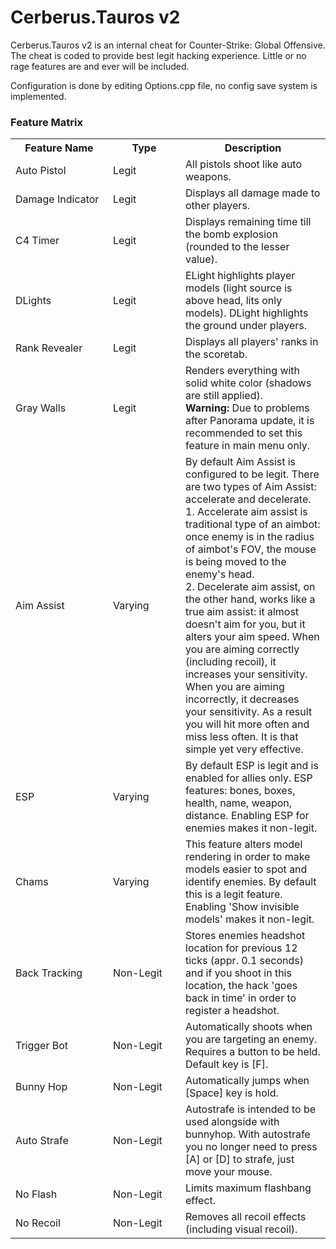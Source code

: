 # Cerberus.Tauros v2

Cerberus.Tauros v2 is an internal cheat for Counter-Strike: Global Offensive.
The cheat is coded to provide best legit hacking experience. Little or no rage features are and ever will be included.

Configuration is done by editing Options.cpp file, no config save system is implemented.

### Feature Matrix

<table>
  <tr>
    <th width="140">Feature Name</th>
    <th width="100">Type</th>
    <th>Description</th>
  </tr>
  <tr>
    <td>Auto Pistol</td>
    <td>Legit</th>
    <td>All pistols shoot like auto weapons.</td>
  </tr>
  <tr>
    <td>Damage Indicator</td>
    <td>Legit</th>
    <td>Displays all damage made to other players.</td>
  </tr>
  <tr>
    <td>C4 Timer</td>
    <td>Legit</th>
    <td>Displays remaining time till the bomb explosion (rounded to the lesser value).</td>
  </tr>
  <tr>
    <td>DLights</td>
    <td>Legit</th>
    <td>ELight highlights player models (light source is above head, lits only models). DLight highlights the ground under players.</td>
  </tr>
  <tr>
    <td>Rank Revealer</td>
    <td>Legit</th>
    <td>Displays all players' ranks in the scoretab.</td>
  </tr>
  <tr>
    <td>Gray Walls</td>
    <td>Legit</th>
    <td>
      Renders everything with solid white color (shadows are still applied).
      <br/>
      <b>Warning:</b> Due to problems after Panorama update, it is recommended to set this feature in main menu only.
    </td>
  </tr>
  <tr>
    <td>Aim Assist</td>
    <td>Varying</th>
    <td>
      By default Aim Assist is configured to be legit. There are two types of Aim Assist: accelerate and decelerate.
      <br/>1. Accelerate aim assist is traditional type of an aimbot: once enemy is in the radius of aimbot's FOV, the mouse is being moved to the enemy's head.
      <br/>2. Decelerate aim assist, on the other hand, works like a true aim assist: it almost doesn't aim for you, but it alters your aim speed. When you are aiming correctly (including recoil), it increases your sensitivity. When you are aiming incorrectly, it decreases your sensitivity. As a result you will hit more often and miss less often. It is that simple yet very effective.
    </td>
  </tr>
  <tr>
    <td>ESP</td>
    <td>Varying</th>
    <td>By default ESP is legit and is enabled for allies only. ESP features: bones, boxes, health, name, weapon, distance. Enabling ESP for enemies makes it non-legit.</td>
  </tr>
  <tr>
    <td>Chams</td>
    <td>Varying</th>
    <td>This feature alters model rendering in order to make models easier to spot and identify enemies. By default this is a legit feature. Enabling 'Show invisible models' makes it non-legit.</td>
  </tr>
  <tr>
    <td>Back Tracking</td>
    <td>Non-Legit</th>
    <td>Stores enemies headshot location for previous 12 ticks (appr. 0.1 seconds) and if you shoot in this location, the hack 'goes back in time' in order to register a headshot.</td>
  </tr>
  <tr>
    <td>Trigger Bot</td>
    <td>Non-Legit</th>
    <td>Automatically shoots when you are targeting an enemy. Requires a button to be held. Default key is [F].</td>
  </tr>
  <tr>
    <td>Bunny Hop</td>
    <td>Non-Legit</th>
    <td>Automatically jumps when [Space] key is hold.</td>
  </tr>
  <tr>
    <td>Auto Strafe</td>
    <td>Non-Legit</th>
    <td>Autostrafe is intended to be used alongside with bunnyhop. With autostrafe you no longer need to press [A] or [D] to strafe, just move your mouse.</td>
  </tr>
  <tr>
    <td>No Flash</td>
    <td>Non-Legit</th>
    <td>Limits maximum flashbang effect.</td>
  </tr>
  <tr>
    <td>No Recoil</td>
    <td>Non-Legit</th>
    <td>Removes all recoil effects (including visual recoil).</td>
  </tr>
</table>
